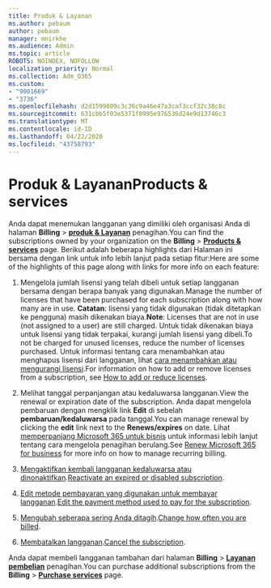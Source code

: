```yaml
---
title: Produk & Layanan
ms.author: pebaum
author: pebaum
manager: mnirkhe
ms.audience: Admin
ms.topic: article
ROBOTS: NOINDEX, NOFOLLOW
localization_priority: Normal
ms.collection: Adm_O365
ms.custom:
- "9001669"
- "3736"
ms.openlocfilehash: d2d1599809c3c36c9a46e47a3caf3ccf32c38c8c
ms.sourcegitcommit: 631cbb5f03e5371f0995e976536d24e9d13746c3
ms.translationtype: MT
ms.contentlocale: id-ID
ms.lasthandoff: 04/22/2020
ms.locfileid: "43758793"
---
```

# <a name="products--services"></a><span data-ttu-id="99d9a-102">Produk & Layanan</span><span class="sxs-lookup"><span data-stu-id="99d9a-102">Products & services</span></span>

<span data-ttu-id="99d9a-103">Anda dapat menemukan langganan yang dimiliki oleh organisasi Anda di halaman **Billing** > [**produk & Layanan**](https://go.microsoft.com/fwlink/p/?linkid=842054) penagihan.</span><span class="sxs-lookup"><span data-stu-id="99d9a-103">You can find the subscriptions owned by your organization on the **Billing** > [**Products & services**](https://go.microsoft.com/fwlink/p/?linkid=842054) page.</span></span> <span data-ttu-id="99d9a-104">Berikut adalah beberapa highlights dari Halaman ini bersama dengan link untuk info lebih lanjut pada setiap fitur:</span><span class="sxs-lookup"><span data-stu-id="99d9a-104">Here are some of the highlights of this page along with links for more info on each feature:</span></span>

1. <span data-ttu-id="99d9a-105">Mengelola jumlah lisensi yang telah dibeli untuk setiap langganan bersama dengan berapa banyak yang digunakan.</span><span class="sxs-lookup"><span data-stu-id="99d9a-105">Manage the number of licenses that have been purchased for each subscription along with how many are in use.</span></span>  <span data-ttu-id="99d9a-106">**Catatan**: lisensi yang tidak digunakan (tidak ditetapkan ke pengguna) masih dikenakan biaya.</span><span class="sxs-lookup"><span data-stu-id="99d9a-106">**Note**: Licenses that are not in use (not assigned to a user) are still charged.</span></span>  <span data-ttu-id="99d9a-107">Untuk tidak dikenakan biaya untuk lisensi yang tidak terpakai, kurangi jumlah lisensi yang dibeli.</span><span class="sxs-lookup"><span data-stu-id="99d9a-107">To not be charged for unused licenses, reduce the number of licenses purchased.</span></span> <span data-ttu-id="99d9a-108">Untuk informasi tentang cara menambahkan atau menghapus lisensi dari langganan, lihat [cara menambahkan atau mengurangi lisensi](https://docs.microsoft.com/alchemyinsights/how-to-add-or-reduce-licenses).</span><span class="sxs-lookup"><span data-stu-id="99d9a-108">For information on how to add or remove licenses from a subscription, see [How to add or reduce licenses](https://docs.microsoft.com/alchemyinsights/how-to-add-or-reduce-licenses).</span></span>

2. <span data-ttu-id="99d9a-109">Melihat tanggal perpanjangan atau kedaluwarsa langganan.</span><span class="sxs-lookup"><span data-stu-id="99d9a-109">View the renewal or expiration date of the subscription.</span></span>  <span data-ttu-id="99d9a-110">Anda dapat mengelola pembaruan dengan mengklik link **Edit** di sebelah **pembaruan/kedaluwarsa** pada tanggal.</span><span class="sxs-lookup"><span data-stu-id="99d9a-110">You can manage renewal by clicking the **edit** link next to the **Renews/expires** on date.</span></span>  <span data-ttu-id="99d9a-111">Lihat [memperpanjang Microsoft 365 untuk bisnis](https://go.microsoft.com/fwlink/?linkid=2119216) untuk informasi lebih lanjut tentang cara mengelola penagihan berulang.</span><span class="sxs-lookup"><span data-stu-id="99d9a-111">See [Renew Microsoft 365 for business](https://go.microsoft.com/fwlink/?linkid=2119216) for more info on how to manage recurring billing.</span></span>

3. <span data-ttu-id="99d9a-112">[Mengaktifkan kembali langganan kedaluwarsa atau dinonaktifkan](https://go.microsoft.com/fwlink/?linkid=2117519).</span><span class="sxs-lookup"><span data-stu-id="99d9a-112">[Reactivate an expired or disabled subscription](https://go.microsoft.com/fwlink/?linkid=2117519).</span></span>

4. <span data-ttu-id="99d9a-113">[Edit metode pembayaran yang digunakan untuk membayar langganan](https://go.microsoft.com/fwlink/?linkid=2117167).</span><span class="sxs-lookup"><span data-stu-id="99d9a-113">[Edit the payment method used to pay for the subscription](https://go.microsoft.com/fwlink/?linkid=2117167).</span></span>

5. <span data-ttu-id="99d9a-114">[Mengubah seberapa sering Anda ditagih](https://go.microsoft.com/fwlink/?linkid=2119112).</span><span class="sxs-lookup"><span data-stu-id="99d9a-114">[Change how often you are billed](https://go.microsoft.com/fwlink/?linkid=2119112).</span></span>

6. <span data-ttu-id="99d9a-115">[Membatalkan langganan](https://go.microsoft.com/fwlink/?linkid=2119113).</span><span class="sxs-lookup"><span data-stu-id="99d9a-115">[Cancel the subscription](https://go.microsoft.com/fwlink/?linkid=2119113).</span></span>

<span data-ttu-id="99d9a-116">Anda dapat membeli langganan tambahan dari halaman **Billing** > [**Layanan pembelian**](https://go.microsoft.com/fwlink/p/?linkid=868433) penagihan.</span><span class="sxs-lookup"><span data-stu-id="99d9a-116">You can purchase additional subscriptions from the **Billing** > [**Purchase services**](https://go.microsoft.com/fwlink/p/?linkid=868433) page.</span></span>
